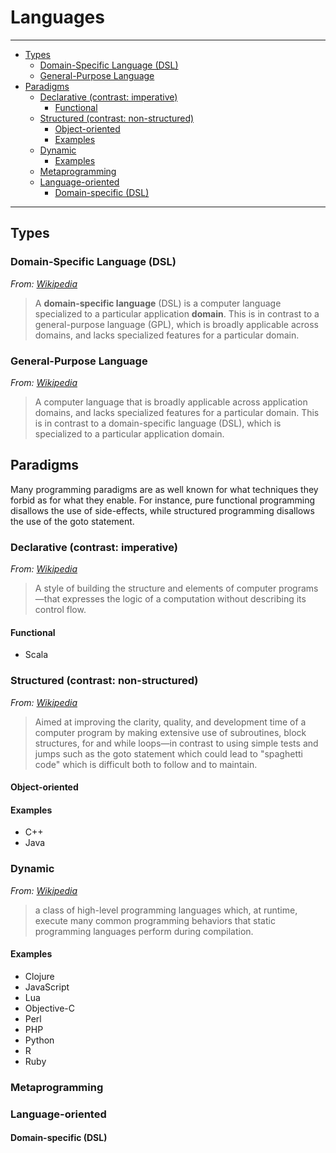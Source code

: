 # Languages

---

<!-- TOC depthFrom:2 depthTo:6 withLinks:1 updateOnSave:1 orderedList:0 -->

- [Types](#types)
	- [Domain-Specific Language (DSL)](#domain-specific-language-dsl)
	- [General-Purpose Language](#general-purpose-language)
- [Paradigms](#paradigms)
	- [Declarative (contrast: imperative)](#declarative-contrast-imperative)
		- [Functional](#functional)
	- [Structured (contrast: non-structured)](#structured-contrast-non-structured)
		- [Object-oriented](#object-oriented)
		- [Examples](#examples)
	- [Dynamic](#dynamic)
		- [Examples](#examples)
	- [Metaprogramming](#metaprogramming)
	- [Language-oriented](#language-oriented)
		- [Domain-specific (DSL)](#domain-specific-dsl)

<!-- /TOC -->

---

## Types

### Domain-Specific Language (DSL)

*From: [Wikipedia](https://en.wikipedia.org/wiki/Domain-specific_language)*
> A **domain-specific language** (DSL) is a computer language specialized to a particular application **domain**. This is in contrast to a general-purpose language (GPL), which is broadly applicable across domains, and lacks specialized features for a particular domain.


### General-Purpose Language

*From: [Wikipedia](https://en.wikipedia.org/wiki/General-purpose_language)*
> A computer language that is broadly applicable across application domains, and lacks specialized features for a particular domain. This is in contrast to a domain-specific language (DSL), which is specialized to a particular application domain.


## Paradigms

Many programming paradigms are as well known for what techniques they forbid as for what they enable. For instance, pure functional programming disallows the use of side-effects, while structured programming disallows the use of the goto statement.

### Declarative (contrast: imperative)

*From: [Wikipedia](https://en.wikipedia.org/wiki/Declarative_programming)*
> A style of building the structure and elements of computer programs—that expresses the logic of a computation without describing its control flow.

#### Functional

* Scala


### Structured (contrast: non-structured)

*From: [Wikipedia](https://en.wikipedia.org/wiki/Structured_programming)*
> Aimed at improving the clarity, quality, and development time of a computer program by making extensive use of subroutines, block structures, for and while loops—in contrast to using simple tests and jumps such as the goto statement which could lead to "spaghetti code" which is difficult both to follow and to maintain.

#### Object-oriented

#### Examples

* C++
* Java


### Dynamic

*From: [Wikipedia](https://en.wikipedia.org/wiki/Dynamic_programming_language)*
> a class of high-level programming languages which, at runtime, execute many common programming behaviors that static programming languages perform during compilation.

#### Examples

* Clojure
* JavaScript
* Lua
* Objective-C
* Perl
* PHP
* Python
* R
* Ruby



### Metaprogramming




### Language-oriented

#### Domain-specific (DSL)
